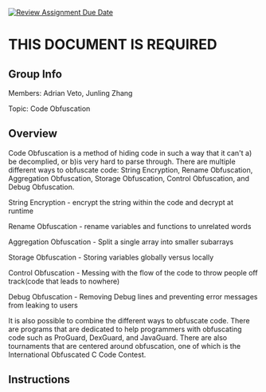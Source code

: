 [![Review Assignment Due Date](https://classroom.github.com/assets/deadline-readme-button-24ddc0f5d75046c5622901739e7c5dd533143b0c8e959d652212380cedb1ea36.svg)](https://classroom.github.com/a/ecp4su41)
# THIS DOCUMENT IS REQUIRED
## Group Info
Members: Adrian Veto, Junling Zhang

Topic: Code Obfuscation

## Overview
Code Obfuscation is a method of hiding code in such a way that it can't a) be decomplied, or b)is very hard to parse through.
There are multiple different ways to obfuscate code: String Encryption, Rename Obfuscation, Aggregation Obfuscation, Storage Obfuscation, Control Obfuscation, and Debug Obfuscation.

  String Encryption - encrypt the string within the code and decrypt at runtime

  Rename Obfuscation - rename variables and functions to unrelated words

  Aggregation Obfuscation - Split a single array into smaller subarrays

  Storage Obfuscation - Storing variables globally versus locally

  Control Obfuscation - Messing with the flow of the code to throw people off track(code that leads to nowhere)

  Debug Obfuscation - Removing Debug lines and preventing error messages from leaking to users

It is also possible to combine the different ways to obfuscate code.
There are programs that are dedicated to help programmers with obfuscating code such as ProGuard, DexGuard, and JavaGuard.
There are also tournaments that are centered around obfuscation, one of which is the International Obfuscated C Code Contest.

## Instructions
